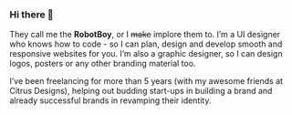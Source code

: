 ### Hi there 👋

They call me the **RobotBoy**, or I <strike>make</strike> implore them to.
I’m a UI designer who knows how to code - so I can plan, design and develop smooth and responsive websites for you. I’m also a graphic designer, so I can design logos, posters or any other branding material too.

I’ve been freelancing for more than 5 years (with my awesome friends at Citrus Designs), helping out budding start-ups in building a brand and already successful brands in revamping their identity.

<!--
**maruthip25/maruthip25** is a ✨ _special_ ✨ repository because its `README.md` (this file) appears on your GitHub profile.

Here are some ideas to get you started:

- 🔭 I’m currently working on ...
- 🌱 I’m currently learning ...
- 👯 I’m looking to collaborate on ...
- 🤔 I’m looking for help with ...
- 💬 Ask me about ...
- 📫 How to reach me: ...
- 😄 Pronouns: ...
- ⚡ Fun fact: ...
-->
